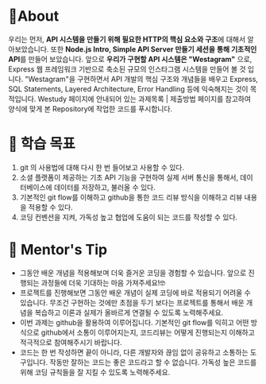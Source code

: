 
# 📍About

우리는 먼저, **API 시스템을 만들기 위해 필요한 HTTP의 핵심 요소와 구조**에 대해서 알아보았습니다. 또한 **Node.js Intro, Simple API Server 만들기 세션을 통해 기초적인 API**를 만들어 보았습니다. 앞으로 **우리가 구현할 API 시스템은 "Westagram"** 으로, Express 웹 프레임워크 기반으로 축소된 규모의 인스타그램 시스템을 만들어 볼 것 입니다. "Westagram"을 구현하면서 API 개발의 핵심 구조와 개념들을 배우고 Express, SQL Statements, Layered Architecture, Error Handling 등에 익숙해지는 것이 목적입니다. Westudy 페이지에 안내되어 있는 과제목록 | 제출방법 페이지를 참고하여 양식에 맞게 본 Repository에 작업한 코드를 푸시합니다.

# 🚀 학습 목표

1. git 의 사용법에 대해 다시 한 번 들어보고 사용할 수 있다.
2. 소셜 플랫폼이 제공하는 기초 API 기능을 구현하여 실제 서버 통신을 통해서, 데이터베이스에 데이터를 저장하고, 불러올 수 있다.
3. 기본적인 git flow를 이해하고 github을 통한 코드 리뷰 방식을 이해하고 리뷰 내용을 적용할 수 있다.
4. 코딩 컨벤션을 지켜, 가독성 높고 협업에 도움이 되는 코드를 작성할 수 있다.

# 📝 Mentor's Tip

- 그동안 배운 개념을 적용해보며 더욱 즐거운 코딩을 경험할 수 있습니다. 앞으로 진행되는 과정들에 더욱 기대하는 마음 가져주세요!🤓
- 프로젝트를 진행해보면 그동안 배운 개념이 실제 코딩에 바로 적용되기 어려울 수 있습니다. 무조건 구현하는 것에만 초점을 두기 보다는 프로젝트를 통해서 배운 개념을 복습하고 이론과 실제가 올바르게 연결될 수 있도록 노력해주세요.
- 이번 과제는 github을 활용하여 이루어집니다. 기본적인 git flow를 익히고 어떤 방식으로 github에서 소통이 이루어지는지, 코드리뷰는 어떻게 진행되는지 이해하고 적극적으로 참여해주시기 바랍니다.
- 코드는 한 번 작성하면 끝이 아니라, 다른 개발자와 끊임 없이 공유하고 소통하는 도구입니다. 작동만 잘하는 코드는 좋은 코드라고 할 수 없습니다. 가독성 높은 코드를 위해 코딩 규칙들을 잘 지킬 수 있도록 노력해주세요.
